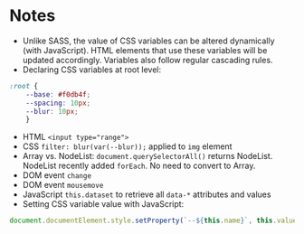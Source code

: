 # Notes

- Unlike SASS, the value of CSS variables can be altered dynamically (with
  JavaScript). HTML elements that use these variables will be updated
  accordingly. Variables also follow regular cascading rules.
- Declaring CSS variables at root level:
```css
:root {
    --base: #f0db4f;
    --spacing: 10px;
    --blur: 10px;
    }
```
- HTML `<input type="range">`
- CSS `filter: blur(var(--blur));` applied to `img` element
- Array vs. NodeList: `document.querySelectorAll()` returns NodeList.
  NodeList recently added `forEach`. No need to convert to Array.
- DOM event `change`
- DOM event `mousemove`
- JavaScript `this.dataset` to retrieve all `data-*` attributes and values
- Setting CSS variable value with JavaScript:
```javascript
document.documentElement.style.setProperty(`--${this.name}`, this.value + suffix);
```

